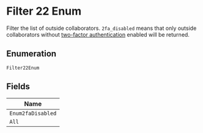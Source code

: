 
# Filter 22 Enum

Filter the list of outside collaborators. `2fa_disabled` means that only outside collaborators without [two-factor authentication](https://github.com/blog/1614-two-factor-authentication) enabled will be returned.

## Enumeration

`Filter22Enum`

## Fields

| Name |
|  --- |
| `Enum2faDisabled` |
| `All` |


